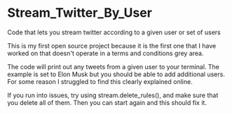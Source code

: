 # Stream_Twitter_By_User
Code that lets you stream twitter according to a given user or set of users

This is my first open source project because it is the first one that I have worked on that doesn't operate in a terms and conditions grey area.

The code will print out any tweets from a given user to your terminal. The example is set to Elon Musk but you should be able to add additional users. For some reason I struggled to find this clearly explained online.

If you run into issues, try using stream.delete_rules(), and make sure that you delete all of them. Then you can start again and this should fix it.
